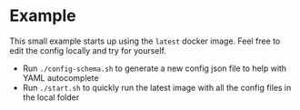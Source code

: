 # Example

This small example starts up using the `latest` docker image. Feel free to edit the config locally and try for yourself.

* Run `./config-schema.sh` to generate a new config json file to help with YAML autocomplete
* Run `./start.sh` to quickly run the latest image with all the config files in the local folder

